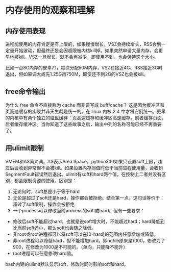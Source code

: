 # 内存使用的观察和理解

## 内存使用表现

进程能使用的内存肯定是有上限的，如果慢慢增长，VSZ会持续增长，RSS会到一定量开始波动，但最终还是会因超限被内核kill掉。如果突然申请大量内存，会更早地被kill。VSZ一旦增长，就不会再减少，即使用不到，也会保持这个大小。

比如一台8G内存的安卓7.1，每次分配50M内存，VSZ在接近4G、RSS接近3G时退出，但如果调大成先1.25G再750M，即使还不到2G的VSZ也会被kill。

## free命令输出

为什么 free 命令不直接称为 cache 而非要写成 buff/cache？ 这是因为缓冲区和页高速缓存的实现并非天生就是统一的。在 linux 内核 2.4 中才将它们统一。更早的内核中有两个独立的磁盘缓存：页高速缓存和缓冲区高速缓存。前者缓存页面，后者缓存缓冲区。当你知道了这些故事之后，输出中列的名称可能已经不再重要了。

## 用ulimit限制

VMEM和AS同义词，AS表示Area Space。python3.10如果只设置soft上限，超过后会收到异常但不会被kill。如果设置内存阈值时低于当前进程使用量，会收到SegmentFault错误然后退出。ulimit有soft和hard两个值，在控制上二者并没有区别，都会限制资源的使用，区别是：

1. 无论何时，soft总是小于等于hard
2. 无论是超过了soft还是hard，操作都会被拒绝。结合第一点，这句话等价于：超过了soft限制，操作会被拒绝
3. 一个process可以修改当前process的soft或hard。但有一些要求：
 * 修改后soft不能超过hard。也就是说soft增大时，不能超过hard；hard降低到比当前soft还小，那么soft也会随之降低。
 * 非root或root进程都可以将soft可以在[0-hard]的范围内任意增加或降低。
 * 非root进程可以降低hard，但不能增加hard。即nofile原来是1000，修改为了900，在修改为1000是不可能的。（单向，只能降不能升）
 * root进程可以任意修改hard值。

bash内建的ulimit默认显示soft，修改时同时影响soft和hard。